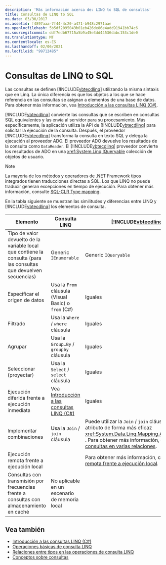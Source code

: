 ```yaml
---
description: 'Más información acerca de: LINQ to SQL de consultas'
title: Consultas de LINQ to SQL
ms.date: 03/30/2017
ms.assetid: f4897aaa-7f44-4c20-a471-b948c2971aae
ms.openlocfilehash: 5b5df2095043b01eb426de86e4add91941bb74c6
ms.sourcegitcommit: ddf7edb67715a5b9a45e3dd44536dabc153c1de0
ms.translationtype: MT
ms.contentlocale: es-ES
ms.lasthandoff: 02/06/2021
ms.locfileid: "99712485"
---
```

# <a name="linq-to-sql-queries"></a>Consultas de LINQ to SQL

Las consultas se definen [!INCLUDE[vbtecdlinq](../../../../../../includes/vbtecdlinq-md.md)] utilizando la misma sintaxis que en Linq. La única diferencia es que los objetos a los que se hace referencia en las consultas se asignan a elementos de una base de datos. Para obtener más información, vea [Introducción a las consultas LINQ (C#)](../../../../../csharp/programming-guide/concepts/linq/introduction-to-linq-queries.md).  
  
 [!INCLUDE[vbtecdlinq](../../../../../../includes/vbtecdlinq-md.md)] convierte las consultas que se escriben en consultas SQL equivalentes y las envía al servidor para su procesamiento. Más específicamente, la aplicación utiliza la API de [!INCLUDE[vbtecdlinq](../../../../../../includes/vbtecdlinq-md.md)] para solicitar la ejecución de la consulta. Después, el proveedor [!INCLUDE[vbtecdlinq](../../../../../../includes/vbtecdlinq-md.md)] transforma la consulta en texto SQL y delega la ejecución al proveedor ADO. El proveedor ADO devuelve los resultados de la consulta como `DataReader`. El [!INCLUDE[vbtecdlinq](../../../../../../includes/vbtecdlinq-md.md)] proveedor convierte los resultados de ADO en una <xref:System.Linq.IQueryable> colección de objetos de usuario.  
  
> [!NOTE]
> La mayoría de los métodos y operadores de .NET Framework tipos integrados tienen traducciones directas a SQL. Los que LINQ no puede traducir generan excepciones en tiempo de ejecución. Para obtener más información, consulte [SQL-CLR Type mapping](sql-clr-type-mapping.md).  
  
 En la tabla siguiente se muestran las similitudes y diferencias entre LINQ y [!INCLUDE[vbtecdlinq](../../../../../../includes/vbtecdlinq-md.md)] los elementos de consulta.  
  
|Elemento|Consulta LINQ|[!INCLUDE[vbtecdlinq](../../../../../../includes/vbtecdlinq-md.md)] Query|  
|----------|----------------|----------------------------------------------------------------------|  
|Tipo de valor devuelto de la variable local que contiene la consulta (para las consultas que devuelven secuencias)|Generic <ph id="ph1">`IEnumerable`</ph>|Generic <ph id="ph1">`IQueryable`</ph>|  
|Especificar el origen de datos|Usa la `From` cláusula (Visual Basic) o `from` (C#)|Iguales|  
|Filtrado|Usa la `Where` / `where` cláusula|Iguales|  
|Agrupar|Usa la `Group…By` / `groupby` cláusula|Iguales|  
|Seleccionar (proyectar)|Usa la `Select` / `select` cláusula|Iguales|  
|Ejecución diferida frente a ejecución inmediata|Vea [Introducción a las consultas LINQ (C#)](../../../../../csharp/programming-guide/concepts/linq/introduction-to-linq-queries.md)|Iguales|  
|Implementar combinaciones|Usa la `Join` / `join` cláusula|Puede utilizar la `Join` / `join` cláusula, pero utiliza el atributo de forma más eficaz <xref:System.Data.Linq.Mapping.AssociationAttribute> . Para obtener más información, consulte [realizar consultas en varias relaciones](querying-across-relationships.md).|  
|Ejecución remota frente a ejecución local||Para obtener más información, consulte [ejecución remota frente a ejecución local](remote-vs-local-execution.md).|  
|Consultas con transmisión por frecuencias frente a consultas con almacenamiento en caché|No aplicable en un escenario de memoria local||  
  
## <a name="see-also"></a>Vea también

- [Introducción a las consultas LINQ (C#)](../../../../../csharp/programming-guide/concepts/linq/introduction-to-linq-queries.md)
- [Operaciones básicas de consulta LINQ](../../../../../csharp/programming-guide/concepts/linq/basic-linq-query-operations.md)
- [Relaciones entre tipos en las operaciones de consulta LINQ](../../../../../csharp/programming-guide/concepts/linq/type-relationships-in-linq-query-operations.md)
- [Conceptos sobre consultas](query-concepts.md)
